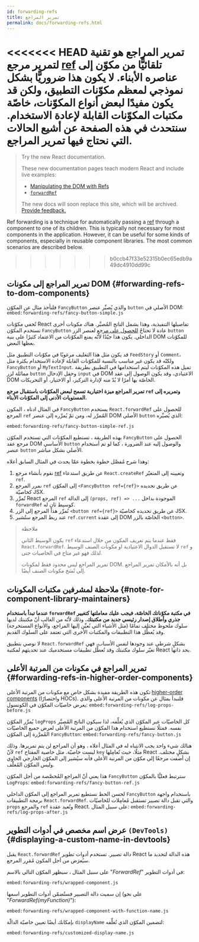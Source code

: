 ```yaml
---
id: forwarding-refs
title: تمرير المراجع
permalink: docs/forwarding-refs.html
---
```


<<<<<<< HEAD
تمرير المراجع هو تقنية لتمرير مرجع [ref](/docs/refs-and-the-dom.html) تلقائيًّا من مكوّن إلى عناصره الأبناء. لا يكون هذا ضروريًّا بشكل نموذجي لمعظم مكوّنات التطبيق، ولكن قد يكون مفيدًا لبعض أنواع المكوّنات، خاصّة مكتبات المكوّنات القابلة لإعادة الاستخدام. سنتحدث في هذه الصفحة عن أشيع الحالات التي نحتاج فيها تمرير المراجع.
=======
> Try the new React documentation.
> 
> These new documentation pages teach modern React and include live examples:
>
> - [Manipulating the DOM with Refs](https://beta.reactjs.org/learn/manipulating-the-dom-with-refs)
> - [`forwardRef`](https://beta.reactjs.org/reference/react/forwardRef)
>
> The new docs will soon replace this site, which will be archived. [Provide feedback.](https://github.com/reactjs/reactjs.org/issues/3308)

Ref forwarding is a technique for automatically passing a [ref](/docs/refs-and-the-dom.html) through a component to one of its children. This is typically not necessary for most components in the application. However, it can be useful for some kinds of components, especially in reusable component libraries. The most common scenarios are described below.
>>>>>>> b0ccb47f33e52315b0ec65edb9a49dc4910dd99c

## تمرير المراجع إلى مكونات DOM {#forwarding-refs-to-dom-components}

فلنأخذ مثال عن المكوّن `FancyButton` والذي يُصيِّر عنصر `button` الأصلي في DOM:
`embed:forwarding-refs/fancy-button-simple.js`

تُخفي مكوّنات React تفاصيلها التنفيذية، وهذا يشمل الناتج المُصيَّر. هناك مكونات أخرى تستخدم المكوّن `FancyButton` عادة لا تحتاجً [للحصول على مرجع](/docs/refs-and-the-dom.html) لعنصر الزر `button `الداخلي. يكون هذا جيّدًا لأنّه يمنع المكوّنات من الاعتماد كثيرًا على بنية DOM للمكوّنات بعظها البعض.

قد يكون مثل هذا التغليف مرغوبًا في مكوّنات التطبيق مثل `FeedStory` أو `Comment`، ولكنّه قد يكون غير مناسب بالنسبة للمكوّنات القابلة لإعادة الاستخدام بكثرة مثل `FancyButton` أو `MyTextInput`. تميل هذه المكوّنات ليتم استخدامها في التطبيق بطريقة مماثلة لزر `button` وحقل الإدخال `input` في DOM الاعتيادي، وقد يكون الوصول إلى عقد DOM الخاصّة بها أمرًا لا بُدّ منه لإدارة التركيز، أو الاختيار، أو التحريكات.

**تمرير المراجع ميزة اختيارية تسمح لبعض المكوّنات باستقبال مرجع `ref` وتمريره إلى المستويات الأدنى إلى المكوّنات الأبناء.**

في المثال ادناه ، المكون `FancyButton` يستخدم `React.forwardRef` للحصول على المرجع `ref` المُمرَّر له، ومن ثمّ يُمرِّره إلى عنصر DOM الأصلي `button` الذي يُصيِّره:

`embed:forwarding-refs/fancy-button-simple-ref.js`

بهذه الطريقة ، تستطيع المكوّنات التي تستخدم المكوّن `FancyButton` الحصول على مرجع عقد DOM الأساسي `button` والوصول إليه عند الضرورة ، كما لو تم أستخدام عنصر `button` الأصلي بشكل مباشر.

وهذا شرح مُفصَّل خطوة بخطوة عمّا يحدث في المثال السابق أعلاه:

1. نقوم بأنشاء مرجع [ref](/docs/refs-and-the-dom.html) عن طريق استدعاء `React.createRef` وتعيينه إلى المتغيّر `ref`.
1. نمرر المرجع `ref` إلى المكوّن ‎`<FancyButton ref={ref}>‎` عن طريق تحديده كخاصيّة JSX.
1. تُمرِّر React المرجع `ref` إلى الدالة ‎`(props, ref) => ...‎` الموجودة بداخل `forwardRef` كوسيط ثانٍ له.
1. نُمرِّر هذا المرجع إلى الزر `‎‎<button ref={ref}>‎‎` عن طريق تحديده كخاصيّة JSX.
1. عند ربط المرجع ستُشير `ref.current` إلى عقدة DOM الخاصّة بالزر ‎`<button>‎`.

>ملاحظة
>
>يكون الوسيط الثاني `ref` فقظ عندما يتم تعريف المكون من خلال استدعاء `React.forwardRef`. لا تستقبل الدوال الاعتيادية او مكونات الصنف الوسيط `ref` و لذلك فهو غير متاح في الخاصيات حتى.
>
>تمرير المراجع ليس محدود فقظ لمكونات DOM. بل أنه بالأمكان تمرير المراجع إلى نُسَخ مكونات الصنف أيضًا. 

## ملاحظة لمشرفين مكتبات المكونات {#note-for-component-library-maintainers}

**عندما تبدأ باستخدام `forwardRef` في مكتبة مكوّناتك الخاصّة، فيجب عليك معاملتها كتغيير جذري وأطلاق إصدار رئيسي جديد من مكتبتك.** وذلك لأنّه من الغالب أنّ مكتبتك لديها سلوك ملحوظ مختلف تمامًا (مثل الأشياء التي نُعيِّن إليها المراجع، والأنواع المستخرجة) وقد يُعطِّل هذا التطبيقات والمكتبات الأخرى التي تعتمد على السلوك القديم.

لا نوصي بتطبيق `React.forwardRef` بشكلٍ شرطي عند وجودها لنفس الأسباب، فهي تغيّر سلوك مكتبتك وقد تُعطِّل تطبيقات مستخدميك عند تحديثهم لمكتبة React بحد ذاتها.

## تمرير المراجع في مكونات من المرتبة الأعلى {#forwarding-refs-in-higher-order-components}

تكون هذه الطريقة مفيدة بشكل خاص مع مكونات من المرتبة الأعلى [higher-order components](/docs/higher-order-components.html) (واختصارًا HOCs). فلنبدأ بمثال عن مكونات من المرتبة الأعلى والذي يعرض خاصيّات المكوّن في الكونسول:
`embed:forwarding-refs/log-props-before.js`


يُمرِّر المكوّن `logProps` كل الخاصيّات عبر المكوّن الذي يُغلِّفه، لذا سيكون الناتج المُصيَّر نفسه. فمثلًا نستطيع استخدام هذا المكوّن من المرتبة الأعلى لعرض جميع الخاصيّات المُمرَّرة إلى المكوّن `FancyButton`:
`embed:forwarding-refs/fancy-button.js`

هنالك شيء واحد يجب الانتباه له في المثال أعلاه ، وهو أن المراجع لن يتم تمريرها. وذلك لأنّ `ref` ليست خاصيّة. مثل خاصية المفتاح `key` مثلًا، حيث تُعامِلها React بشكلٍ مختلف. إن أضفت مرجعًا إلى مكوّن من المرتبة الأعلى فأنه سيُشير إلى المكوّن الخارجي الحاوي وليس المكوّن المُغلّف.

 هذا يعني أنّ المراجع المُخصَّصة من أجل المكوّن `FancyButton` سترتبط فعليًّا بالمكوّن `LogProps`:
`embed:forwarding-refs/fancy-button-ref.js`

لحسن الحظ نستطيع تمرير المراجع إلى المكوّن الداخلي `FancyButton` باستخدام واجهة برمجة التطبيقات `React.forwardRef`. والتي تقبل دالة تصيير تستقبل مُعامِلات للخاصيّات `props` والمرجع `ref` وتُعيد عقدة React. على سبيل المثال:
`embed:forwarding-refs/log-props-after.js`

## عرض اسم مخصص في أدوات التطوير `(DevTools)` {#displaying-a-custom-name-in-devtools}

يقبل `React.forwardRef` دالة تصيير. تستخدم أدوات تطوير React هذه الدالة لتحديد ما سيُعرَض من أجل المكون مُمَرِر المرجع.

على سبيل المثال ، سيظهر المكوّن التالي بالاسم "*ForwardRef*" في أدوات التطوير:

`embed:forwarding-refs/wrapped-component.js`

إن سميت دالة التصيير فستُضمّن أدوات التطوير اسمها (على نحو ‎"*ForwardRef(myFunction)*"‎):

`embed:forwarding-refs/wrapped-component-with-function-name.js`

بإمكانك أيضًا تعيين خاصيّة الدالّة `displayName` لتضمين المكوّن الذي تُغلِّفه:

`embed:forwarding-refs/customized-display-name.js`
